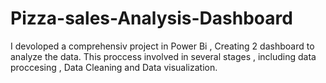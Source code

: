 # Pizza-sales-Analysis-Dashboard
I devoloped a comprehensiv project in Power Bi , Creating 2 dashboard to analyze the data. This proccess involved in several stages  , including data proccesing , Data Cleaning  and Data visualization.

